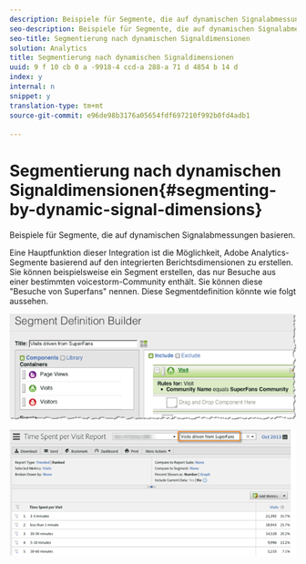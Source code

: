 ```yaml
---
description: Beispiele für Segmente, die auf dynamischen Signalabmessungen basieren.
seo-description: Beispiele für Segmente, die auf dynamischen Signalabmessungen basieren.
seo-title: Segmentierung nach dynamischen Signaldimensionen
solution: Analytics
title: Segmentierung nach dynamischen Signaldimensionen
uuid: 9 f 10 cb 0 a -9918-4 ccd-a 288-a 71 d 4854 b 14 d
index: y
internal: n
snippet: y
translation-type: tm+mt
source-git-commit: e96de98b3176a05654fdf697210f992b0fd4adb1

---
```



# Segmentierung nach dynamischen Signaldimensionen{#segmenting-by-dynamic-signal-dimensions}

Beispiele für Segmente, die auf dynamischen Signalabmessungen basieren.

Eine Hauptfunktion dieser Integration ist die Möglichkeit, Adobe Analytics-Segmente basierend auf den integrierten Berichtsdimensionen zu erstellen. Sie können beispielsweise ein Segment erstellen, das nur Besuche aus einer bestimmten voicestorm-Community enthält. Sie können diese "Besuche von Superfans" nennen. Diese Segmentdefinition könnte wie folgt aussehen.

![](assets/segment1.png)

![](assets/segment2.png)

